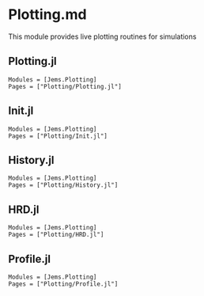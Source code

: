 # Plotting.md

This module provides live plotting routines for simulations

## Plotting.jl

```@autodocs
Modules = [Jems.Plotting]
Pages = ["Plotting/Plotting.jl"]
```

## Init.jl

```@autodocs
Modules = [Jems.Plotting]
Pages = ["Plotting/Init.jl"]
```

## History.jl

```@autodocs
Modules = [Jems.Plotting]
Pages = ["Plotting/History.jl"]
```

## HRD.jl

```@autodocs
Modules = [Jems.Plotting]
Pages = ["Plotting/HRD.jl"]
```

## Profile.jl

```@autodocs
Modules = [Jems.Plotting]
Pages = ["Plotting/Profile.jl"]
```